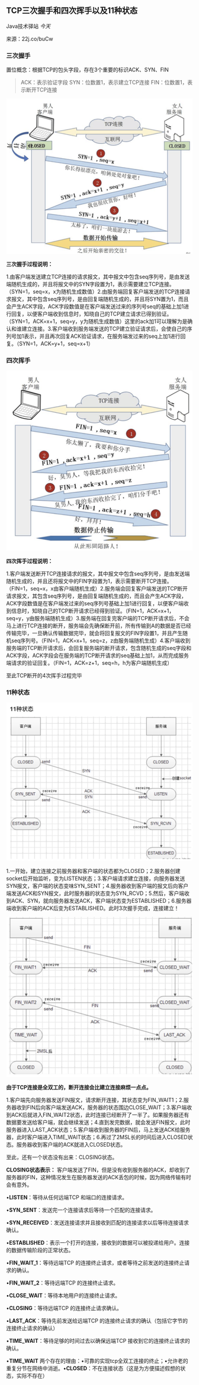 ## TCP三次握手和四次挥手以及11种状态

Java技术驿站 *今天*

来源：22j.co/buCw



### 三次握手

置位概念：根据TCP的包头字段，存在3个重要的标识ACK、SYN、FIN

> ACK：表示验证字段 SYN：位数置1，表示建立TCP连接 FIN：位数置1，表示断开TCP连接

![image-20201013200812779](TCP三次握手和四次挥手以及11种状态/image-20201013200812779.png)

**三次握手过程说明：**

1.由客户端发送建立TCP连接的请求报文，其中报文中包含seq序列号，是由发送端随机生成的，并且将报文中的SYN字段置为1，表示需要建立TCP连接。（SYN=1，seq=x，x为随机生成数值）2.由服务端回复客户端发送的TCP连接请求报文，其中包含seq序列号，是由回复端随机生成的，并且将SYN置为1，而且会产生ACK字段，ACK字段数值是在客户端发送过来的序列号seq的基础上加1进行回复，以便客户端收到信息时，知晓自己的TCP建立请求已得到验证。（SYN=1，ACK=x+1，seq=y，y为随机生成数值）这里的ack加1可以理解为是确认和谁建立连接。3.客户端收到服务端发送的TCP建立验证请求后，会使自己的序列号加1表示，并且再次回复ACK验证请求，在服务端发过来的seq上加1进行回复。（SYN=1，ACK=y+1，seq=x+1）

### 四次挥手

![image-20201013200829871](TCP三次握手和四次挥手以及11种状态/image-20201013200829871.png)

**四次挥手过程说明：**

1.客户端发送断开TCP连接请求的报文，其中报文中包含seq序列号，是由发送端随机生成的，并且还将报文中的FIN字段置为1，表示需要断开TCP连接。（FIN=1，seq=x，x由客户端随机生成）2.服务端会回复客户端发送的TCP断开请求报文，其包含seq序列号，是由回复端随机生成的，而且会产生ACK字段，ACK字段数值是在客户端发过来的seq序列号基础上加1进行回复，以便客户端收到信息时，知晓自己的TCP断开请求已经得到验证。（FIN=1，ACK=x+1，seq=y，y由服务端随机生成）3.服务端在回复完客户端的TCP断开请求后，不会马上进行TCP连接的断开，服务端会先确保断开前，所有传输到A的数据是否已经传输完毕，一旦确认传输数据完毕，就会将回复报文的FIN字段置1，并且产生随机seq序列号。（FIN=1，ACK=x+1，seq=z，z由服务端随机生成）4.客户端收到服务端的TCP断开请求后，会回复服务端的断开请求，包含随机生成的seq字段和ACK字段，ACK字段会在服务端的TCP断开请求的seq基础上加1，从而完成服务端请求的验证回复。（FIN=1，ACK=z+1，seq=h，h为客户端随机生成）

至此TCP断开的4次挥手过程完毕

### 11种状态

![image-20201013200843236](TCP三次握手和四次挥手以及11种状态/image-20201013200843236.png)

1.一开始，建立连接之前服务器和客户端的状态都为CLOSED；2.服务器创建socket后开始监听，变为LISTEN状态；3.客户端请求建立连接，向服务器发送SYN报文，客户端的状态变味SYN_SENT；4.服务器收到客户端的报文后向客户端发送ACK和SYN报文，此时服务器的状态变为SYN_RCVD；5.然后，客户端收到ACK、SYN，就向服务器发送ACK，客户端状态变为ESTABLISHED；6.服务器端收到客户端的ACK后变为ESTABLISHED。此时3次握手完成，连接建立！

![image-20201013200857956](TCP三次握手和四次挥手以及11种状态/image-20201013200857956.png)

**由于TCP连接是全双工的，断开连接会比建立连接麻烦一点点。**

1.客户端先向服务器发送FIN报文，请求断开连接，其状态变为FIN_WAIT1；2.服务器收到FIN后向客户端发送ACK，服务器的状态围边CLOSE_WAIT；3.客户端收到ACK后就进入FIN_WAIT2状态，此时连接已经断开了一半了。如果服务器还有数据要发送给客户端，就会继续发送；4.直到发完数据，就会发送FIN报文，此时服务器进入LAST_ACK状态；5.客户端收到服务器的FIN后，马上发送ACK给服务器，此时客户端进入TIME_WAIT状态；6.再过了2MSL长的时间后进入CLOSED状态。服务器收到客户端的ACK就进入CLOSED状态。

至此，还有一个状态没有出来：CLOSING状态。

**CLOSING状态表示：** 客户端发送了FIN，但是没有收到服务器的ACK，却收到了服务器的FIN，这种情况发生在服务器发送的ACK丢包的时候，因为网络传输有时会有意外。

•**LISTEN**：等待从任何远端TCP 和端口的连接请求。

•**SYN_SENT**：发送完一个连接请求后等待一个匹配的连接请求。

•**SYN_RECEIVED**：发送连接请求并且接收到匹配的连接请求以后等待连接请求确认。

•**ESTABLISHED**：表示一个打开的连接，接收到的数据可以被投递给用户。连接的数据传输阶段的正常状态。

•**FIN_WAIT_1**：等待远端TCP 的连接终止请求，或者等待之前发送的连接终止请求的确认。

•**FIN_WAIT_2**：等待远端TCP 的连接终止请求。

•**CLOSE_WAIT**：等待本地用户的连接终止请求。

•**CLOSING**：等待远端TCP 的连接终止请求确认。

•**LAST_ACK**：等待先前发送给远端TCP 的连接终止请求的确认（包括它字节的连接终止请求的确认）

•**TIME_WAIT**：等待足够的时间过去以确保远端TCP 接收到它的连接终止请求的确认。

•**TIME_WAIT** 两个存在的理由：•可靠的实现tcp全双工连接的终止；•允许老的重复分节在网络中消逝。•**CLOSED**：不在连接状态（这是为方便描述假想的状态，实际不存在）

